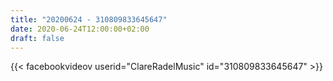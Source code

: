 ```yaml
---
title: "20200624 - 310809833645647"
date: 2020-06-24T12:00:00+02:00
draft: false
---
```


{{< facebookvideov userid="ClareRadelMusic" id="310809833645647" >}}